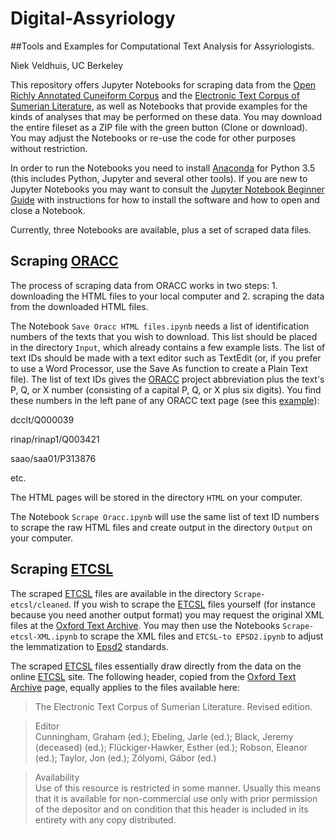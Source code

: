 # Digital-Assyriology
##Tools and Examples for Computational Text Analysis for Assyriologists.

Niek Veldhuis, UC Berkeley

This repository offers Jupyter Notebooks for scraping data from the [Open Richly Annotated Cuneiform Corpus](http://oracc.org) and the [Electronic Text Corpus of Sumerian Literature](http://etcsl.orinst.ox.ac.uk/), as well as Notebooks that provide examples for the kinds of analyses that may be performed on these data. You may download the entire fileset as a ZIP file with the green button (Clone or download). You may adjust the Notebooks or re-use the code for other purposes without restriction.

In order to run the Notebooks you need to install [Anaconda](https://www.continuum.io/downloads) for Python 3.5 (this includes Python, Jupyter and several other tools). If you are new to Jupyter Notebooks you may want to consult the [Jupyter Notebook Beginner Guide](http://jupyter-notebook-beginner-guide.readthedocs.io/en/latest/what_is_jupyter.html) with instructions for how to install the software and how to open and close a Notebook. 

Currently, three Notebooks are available, plus a set of scraped data files.

## Scraping [ORACC](http://oracc.org)

The process of scraping data from ORACC works in two steps: 1. downloading the HTML files to your local computer and 2. scraping the data from the downloaded HTML files.

The Notebook `Save Oracc HTML files.ipynb` needs a list of identification numbers of the texts that you wish to download. This list should be placed in the directory `Input`, which already contains a few example lists. The list of text IDs should be made with a text editor such as TextEdit (or, if you prefer to use a Word Processor, use the Save As function to create a Plain Text file). The list of text IDs gives the [ORACC](http://oracc.org/projectlists.html) project abbreviation plus the text's P, Q, or X number (consisting of a capital P, Q, or X plus six digits). You find these numbers in the left pane of any ORACC text page (see this [example](http://oracc.museum.upenn.edu/dcclt/Q000001)):

dcclt/Q000039

rinap/rinap1/Q003421

saao/saa01/P313876

etc.

The HTML pages will be stored in the directory `HTML` on your computer.

The Notebook `Scrape Oracc.ipynb` will use the same list of text ID numbers to scrape the raw HTML files and create output in the directory `Output` on your computer. 

## Scraping [ETCSL](http://etcsl.orinst.ox.ac.uk/)

The scraped [ETCSL](http://etcsl.orinst.ox.ac.uk/) files are available in the directory `Scrape-etcsl/cleaned`. If you wish to scrape the [ETCSL](http://etcsl.orinst.ox.ac.uk/) files yourself (for instance because you need another output format) you may request the original XML files at the [Oxford Text Archive](http://ota.ox.ac.uk/desc/2518). You may then use the Notebooks `Scrape-etcsl-XML.ipynb` to scrape the XML files and `ETCSL-to EPSD2.ipynb` to adjust the lemmatization to [Epsd2](http://oracc.org/epsd2/sux) standards.

The scraped [ETCSL](http://etcsl.orinst.ox.ac.uk/) files essentially draw directly from the data on the online [ETCSL](http://etcsl.orinst.ox.ac.uk/) site. The following header, copied from the [Oxford Text Archive](http://ota.ox.ac.uk/desc/2518) page, equally applies to the files available here:

> The Electronic Text Corpus of Sumerian Literature. Revised edition.

> Editor	
> Cunningham, Graham (ed.); Ebeling, Jarle (ed.); Black, Jeremy (deceased) (ed.); Flückiger-Hawker, Esther (ed.); Robson, Eleanor (ed.); Taylor, Jon (ed.); Zólyomi, Gábor (ed.)

> Availability	
> Use of this resource is restricted in some manner. Usually this means that it is available for non-commercial use only with prior permission of the depositor and on condition that this header is included in its entirety with any copy distributed.
